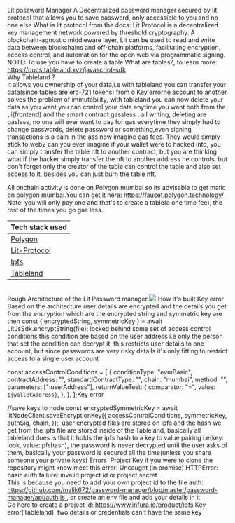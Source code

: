 Lit password Manager
A Decentralized password manager secured by lit protocol that allows you to save password, only accessible to you and no one else
What is lit protocol
from the docs: Lit Protocol is a decentralized key management network powered by threshold cryptography. A blockchain-agnostic middleware layer, Lit can be used to read and write data between blockchains and off-chain platforms, facilitating encryption, access control, and automation for the open web via programmatic signing.
NOTE: To use you have to create a table.What are tables?, to learn more: https://docs.tableland.xyz/javascript-sdk<br/>Why Tableland ? <br/>
It allows you ownership of your data,i.e with tableland you can transfer your data(since tables are erc-721 tokens) from o
Key errorne account to another
solves the problem of immutability, with tableland you can now delete your data as you want
you can control your data anytime you want both from the ui(frontend) and the smart contract
gassless , all writing, deleting are gasless, no one will ever want to pay for gas everytime they simply had to change passwords, delete password or something,even signing transactions is  a pain in the ass now imagine gas fees. They would simply stick to web2
can you ever imagine if your wallet were to hacked into, you can simply transfer the table nft to another contract, but you are thinking what if the hacker simply transfer the nft to another address he controls, but don't forget only the creator of the table can control the table and also set access to it, besides you can just burn the table nft.

All onchain activity is done on Polygon mumbai so its advisable to get matic on polygon mumbai.You can get it here: https://faucet.polygon.technology/ 
Note: you will only pay one and that's to create a table(a one time fee), the rest of the times you go gas less.
<table>
<thead>
<tr>
<th>Tech stack used</th>
</tr>
</thead>
<tbody>
<tr>
<td><a href="https://polygon.technology/">Polygon</a></td>
</tr>
<tr>
<td><a href="https://developer.litprotocol.com/">Lit-Protocol</a></td>
</tr>
<tr>
<td><a href="https://ipfs.tech/">Ipfs</a></td>
</tr>
<tr>
<td><a href="https://docs.tableland.xyz/">Tableland</a></td>
</tr>
</tbody>
</table><br/>
<div>
Rough Architecture of the Lit Password manager
<img src ="https://lucid.app/publicSegments/view/2b31f4c2-665d-413d-92d7-76a611e70398/image.png"/>
How it's built
Key error
Based on the architecture user details are encrypted and the details you get from the encryption which are the encrypted string and symmetric key are then
 const { encryptedString, symmetricKey } = await LitJsSdk.encryptString(file);
locked behind some set of access control conditions this condition are based on the user address i.e only the person that set the condition can decrypt it, this restricts user details to one account, but since passwords are very risky details it's only fitting to restrict access to a single user account

  const accessControlConditions = [
    {
      conditionType: "evmBasic",
      contractAddress: "",
      standardContractType: "",
      chain: "mumbai",
      method: "",
      parameters: [":userAddress"],
      returnValueTest: {
        comparator: "=",
        value: `${walletAddress}`,
      },
    },
  ];Key error

  //save keys to node
  const encryptedSymmetricKey = await litNodeClient.saveEncryptionKey({
    accessControlConditions,
    symmetricKey,
    authSig,
    chain,
  });
 user encrypted files are stored on ipfs and the hash we get from the ipfs file are stored inside of the Tableland, basically all tableland does is that it holds the ipfs hash to a key to value pairing i.e(key: look, value:ipfshash), the password is never decrypted until the user asks of them, basically your password is secured all the time(unless you share someone your private keys)
Errors 
Project Key
if you were to clone the repository might know meet this error: Uncaught (in promise) HTTPError: basic auth failure: invalid project id or project secret<br/>
This is because you need to add your own project id to the file auth: https://github.com/malik672/password-manager/blob/master/password-manager/api/auth.js , or create an env file and add your details in it<br/>
Go here to create a project id: https://www.infura.io/product/ipfs
Key error(Tableland) 
two details or credentials can't have the same key
